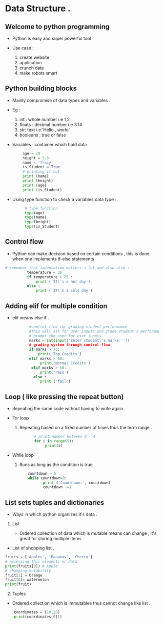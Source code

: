 # Data Structure .

## Welcome to python programming
- Python is easy and super powerful tool
- Use case :
  
  1) create website 
  2) application 
  3) crunch data 
  4) make robots smart 

## Python building blocks
- Mainly compromise of data types  and variables .
- Eg :

  1) int : whole number i.e 1,2 
  2) floats : decimal number i.e 3.14
  3) str: text i.e 'Hello , world'
  4) booleans : true or false 

- Variables : container which hold data 
```python
        age = 19
        height = 5.6
        name = 'Tracy'
        is_Student = True 
        # printing it out 
        print (name)
        print (height)
        print (age)
        print (is_Student)
```
- Using type function to check a variables data type :
``` python
         # type function 
         type(age)
         type(name)
         type(height)
         type(is_Student)
```

## Control flow 
- Python can make decision based on certain conditions , this is done when one implements if-else statements 
```python
# remember that indentation matters a lot and also also : 
          temperature = 30
          if temperature > 25 :
              print ('It\'s a hot day')
          else :
              print ('It\'s a cold day')
```
## Adding elif for multiple condition 
- elif means else if .
```python
           #control flow for grading student performance 
           #this will ask for user inputs and grade student's performance 
           # prompt the user for user inputs 
           marks = int(input('Enter student\'s marks:''))
           # grading system through control flow
           if marks > 70:
               print('Top Credits')
           elif marks > 60:
                print('Normal Credits')
            elif marks > 50:
                print('Pass')
             else :
                print ('fail')
```
## Loop ( like pressing the repeat button)
- Repeating the same code without having to write again .
- For loop 

   1) Repeating based on a fixed number of times thus the term range .
   ```python 
             # print number between 0 - 4
             for i in range(5):
                  print(i)
    ```
- While loop
   
    1) Runs as long as the condition is true 
    ```python
           countdown = 5
           while countdown>0:
                  print ('Countdown:', countdown)
                  countdown -=1
    ```

## List sets tuples and dictionaries
- Ways in which python organizes it's data .
1) List 
   
   - Ordered collection of data which is mutable means can change , it's great for storing multiple items 
  - List of shopping list .
  ``` python 
  fruits = ['Apples', 'Bananas', 'Cherry']
  # accessing this elements or data 
  print(fruits[0]) # Apple
  # changing mutability 
  fruit[1] = Orange 
  fruit[0]= watermelon 
  print(fruit)
  ```
2) Tuples 

  - Ordered collection which is immutables thus cannot change like list .
  ```python
      coordinates = (10,20)
      print(coordinates[0]))